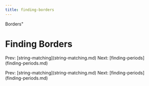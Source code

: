 ```yaml
---
title: finding-borders
---
```


Borders\"

# Finding Borders

Prev: \[string-matching](string-matching.md) Next:
\[finding-periods](finding-periods.md)

Prev: \[string-matching](string-matching.md) Next:
\[finding-periods](finding-periods.md)
